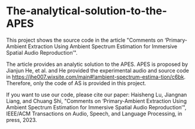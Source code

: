 # The-analytical-solution-to-the-APES
This project shows the source code in the article "Comments on ‘Primary-Ambient Extraction Using Ambient Spectrum Estimation for Immersive Spatial Audio Reproduction’".

The article provides an analytic solution to the APES. APES is proposed by Jianjun He, et al. and He provided the experimental audio and source code in https://jhe007.wixsite.com/main#!ambient-spectrum-estima-tion/c6bk. Therefore, only the code of AS is provided in this project.

If you want to use our code, please cite our paper: Haisheng Lu, Jiangnan Liang, and Chuang Shi, "Comments on ‘Primary-Ambient Extraction Using Ambient Spectrum Estimation for Immersive Spatial Audio Reproduction’", IEEE/ACM Transactions on Audio, Speech, and Language Processing, in press, 2023.

